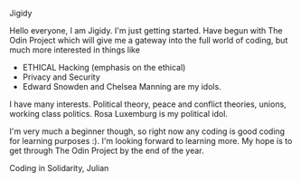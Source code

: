 Jigidy

Hello everyone, I am Jigidy. I'm just getting started. Have begun with The Odin Project which will give me a gateway into the full world of coding, but much more interested in things like
- ETHICAL Hacking (emphasis on the ethical)
- Privacy and Security
- Edward Snowden and Chelsea Manning are my idols.

I have many interests. Political theory, peace and conflict theories, unions, working class politics. Rosa Luxemburg is my political idol.

I'm very much a beginner though, so right now any coding is good coding for learning purposes :). I'm looking forward to learning more. My hope is to get through The Odin Project by the end of the year.

Coding in Solidarity,
Julian

